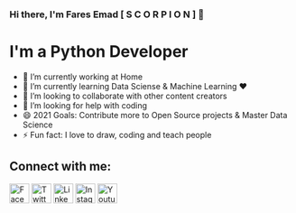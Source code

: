 ### Hi there, I'm Fares Emad [ S C O R P I O N ] 👋
# I'm a Python Developer
- 🔭 I’m currently working at Home
- 🌱 I’m currently learning Data Sciense & Machine Learning ❤
- 👯 I’m looking to collaborate with other content creators
- 🤔 I’m looking for help with coding
- 😄 2021 Goals: Contribute more to Open Source projects & Master Data Science
- ⚡ Fun fact: I love to draw, coding and teach people
## Connect with me:
<a href="https://www.facebook.com/faresemadx/" target="_blank"><img src="https://www.iconsdb.com/icons/preview/blue/facebook-3-xxl.png" alt="Facebook" style="width:35px;height:35px;"></a>
<a href="https://www.twitter.com/faresemadx/" target="_blank"><img src="https://www.iconsdb.com/icons/preview/blue/twitter-3-xxl.png" alt="Twitter" style="width:35px;height:35px;"></a>
<a href="https://www.linkedin.com/in/faresemad/?fbclid=IwAR0zZV6qjB5IObHkP6eZ32fFUhxbqQ6D9DkMBdeKFo9VLgrjG22W02At_cs" target="_blank"><img src="https://www.iconsdb.com/icons/preview/blue/linkedin-3-xxl.png" alt="Linked In" style="width:35px;height:35px;"></a>
<a href="https://www.instagram.com/farresemadd/" target="_blank"><img src="https://www.iconsdb.com/icons/preview/blue/instagram-xxl.png" alt="Instagram" style="width:35px;height:35px;"></a>
<a href="https://www.youtube.com/channel/UCjxhgkcd2FCV5NR1xEdLcRw" target="_blank"><img src="https://www.iconsdb.com/icons/preview/blue/youtube-2-xxl.png" alt="Youtube" style="width:35px;height:35px;"></a>
